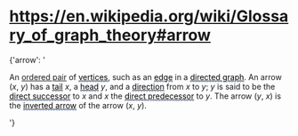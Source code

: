 # https://en.wikipedia.org/wiki/Glossary_of_graph_theory#arrow

{'arrow': '

An [ordered pair](/wiki/Ordered_pair "Ordered pair") of
[<span class="glossary-link-internal"
style="border-bottom:1px dashed #86a1ff;color:initial;"
title="See entry on this page at Â§\\u2006vertex">vertices</span>](#vertex),
such as an [<span class="glossary-link-internal"
style="border-bottom:1px dashed #86a1ff;color:initial;"
title="See entry on this page at Â§\\u2006edge">edge</span>](#edge) in a
[<span class="glossary-link-internal"
style="border-bottom:1px dashed #86a1ff;color:initial;"
title="See entry on this page at Â§\\u2006directed graph">directed
graph</span>](#directed_graph). An arrow <span class="texhtml">(*x*,
*y*)</span> has a [<span class="glossary-link-internal"
style="border-bottom:1px dashed #86a1ff;color:initial;"
title="See entry on this page at Â§\\u2006tail">tail</span>](#tail)
<span class="texhtml">*x*</span>, a
[<span class="glossary-link-internal"
style="border-bottom:1px dashed #86a1ff;color:initial;"
title="See entry on this page at Â§\\u2006head">head</span>](#head)
<span class="texhtml">*y*</span>, and a
[<span class="glossary-link-internal"
style="border-bottom:1px dashed #86a1ff;color:initial;"
title="See entry on this page at Â§\\u2006direction">direction</span>](#direction)
<span class="texhtml">from *x* to *y*</span>;
<span class="texhtml">*y*</span> is said to be the
[<span class="glossary-link-internal"
style="border-bottom:1px dashed #86a1ff;color:initial;"
title="See entry on this page at Â§\\u2006direct successor">direct
successor</span>](#direct_successor) to <span class="texhtml">*x*</span>
and <span class="texhtml">*x*</span> the
[<span class="glossary-link-internal"
style="border-bottom:1px dashed #86a1ff;color:initial;"
title="See entry on this page at Â§\\u2006direct predecessor">direct
predecessor</span>](#direct_predecessor) to
<span class="texhtml">*y*</span>. The arrow <span class="texhtml">(*y*,
*x*)</span> is the [<span class="glossary-link-internal"
style="border-bottom:1px dashed #86a1ff;color:initial;"
title="See entry on this page at Â§\\u2006inverted arrow">inverted
arrow</span>](#inverted_arrow) of the arrow <span class="texhtml">(*x*,
*y*)</span>.

'}
